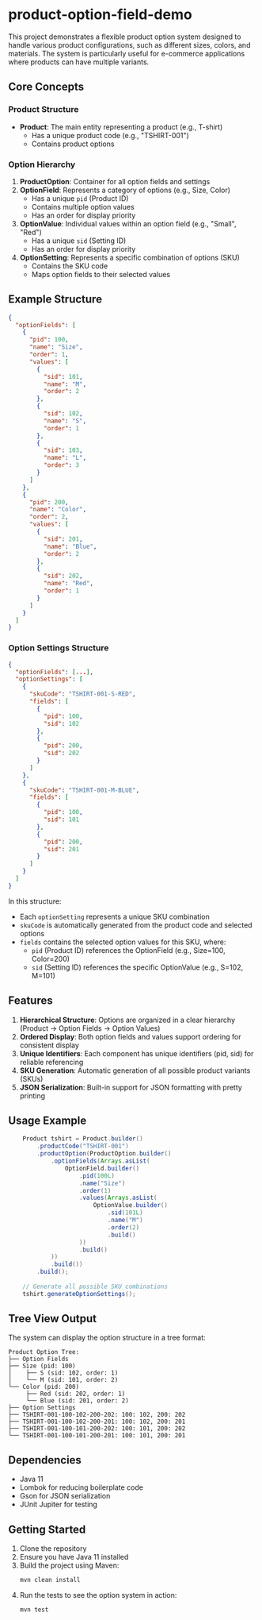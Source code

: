 # product-option-field-demo

This project demonstrates a flexible product option system designed to handle various product configurations,
such as different sizes, colors, and materials.
The system is particularly useful for e-commerce applications where products can have multiple variants.

## Core Concepts

### Product Structure
- **Product**: The main entity representing a product (e.g., T-shirt)
    - Has a unique product code (e.g., "TSHIRT-001")
    - Contains product options

### Option Hierarchy
1. **ProductOption**: Container for all option fields and settings
2. **OptionField**: Represents a category of options (e.g., Size, Color)
    - Has a unique `pid` (Product ID)
    - Contains multiple option values
    - Has an order for display priority
3. **OptionValue**: Individual values within an option field (e.g., "Small", "Red")
    - Has a unique `sid` (Setting ID)
    - Has an order for display priority
4. **OptionSetting**: Represents a specific combination of options (SKU)
    - Contains the SKU code
    - Maps option fields to their selected values

## Example Structure

```json
{
  "optionFields": [
    {
      "pid": 100,
      "name": "Size",
      "order": 1,
      "values": [
        {
          "sid": 101,
          "name": "M",
          "order": 2
        },
        {
          "sid": 102,
          "name": "S",
          "order": 1
        },
        {
          "sid": 103,
          "name": "L",
          "order": 3
        }
      ]
    },
    {
      "pid": 200,
      "name": "Color",
      "order": 2,
      "values": [
        {
          "sid": 201,
          "name": "Blue",
          "order": 2
        },
        {
          "sid": 202,
          "name": "Red",
          "order": 1
        }
      ]
    }
  ]
}
```

### Option Settings Structure

```json
{
  "optionFields": [...],
  "optionSettings": [
    {
      "skuCode": "TSHIRT-001-S-RED",
      "fields": [
        {
          "pid": 100,
          "sid": 102
        },
        {
          "pid": 200,
          "sid": 202
        }
      ]
    },
    {
      "skuCode": "TSHIRT-001-M-BLUE",
      "fields": [
        {
          "pid": 100,
          "sid": 101
        },
        {
          "pid": 200,
          "sid": 201
        }
      ]
    }
  ]
}
```

In this structure:
- Each `optionSetting` represents a unique SKU combination
- `skuCode` is automatically generated from the product code and selected options
- `fields` contains the selected option values for this SKU, where:
    - `pid` (Product ID) references the OptionField (e.g., Size=100, Color=200)
    - `sid` (Setting ID) references the specific OptionValue (e.g., S=102, M=101)

## Features

1. **Hierarchical Structure**: Options are organized in a clear hierarchy (Product → Option Fields → Option Values)
2. **Ordered Display**: Both option fields and values support ordering for consistent display
3. **Unique Identifiers**: Each component has unique identifiers (pid, sid) for reliable referencing
4. **SKU Generation**: Automatic generation of all possible product variants (SKUs)
5. **JSON Serialization**: Built-in support for JSON formatting with pretty printing

## Usage Example

```java
    Product tshirt = Product.builder()
        .productCode("TSHIRT-001")
        .productOption(ProductOption.builder()
            .optionFields(Arrays.asList(
                OptionField.builder()
                    .pid(100L)
                    .name("Size")
                    .order(1)
                    .values(Arrays.asList(
                        OptionValue.builder()
                            .sid(101L)
                            .name("M")
                            .order(2)
                            .build()
                    ))
                    .build()
            ))
            .build())
        .build();
    
    // Generate all possible SKU combinations
    tshirt.generateOptionSettings();
```

## Tree View Output

The system can display the option structure in a tree format:
```
Product Option Tree:
├── Option Fields
├── Size (pid: 100)
│    ├── S (sid: 102, order: 1)
│    └── M (sid: 101, order: 2)
└── Color (pid: 200)
     ├── Red (sid: 202, order: 1)
     └── Blue (sid: 201, order: 2)
├── Option Settings
├── TSHIRT-001-100-102-200-202: 100: 102, 200: 202
├── TSHIRT-001-100-102-200-201: 100: 102, 200: 201
├── TSHIRT-001-100-101-200-202: 100: 101, 200: 202
└── TSHIRT-001-100-101-200-201: 100: 101, 200: 201
```

## Dependencies

- Java 11
- Lombok for reducing boilerplate code
- Gson for JSON serialization
- JUnit Jupiter for testing

## Getting Started

1. Clone the repository
2. Ensure you have Java 11 installed
3. Build the project using Maven:
   ```bash
   mvn clean install
   ```
4. Run the tests to see the option system in action:
   ```bash
   mvn test
   ```
